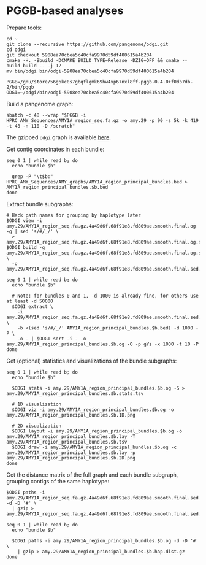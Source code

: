 # PGGB-based analyses

Prepare tools:

```shell
cd ~
git clone --recursive https://github.com/pangenome/odgi.git
cd odgi
git checkout 5908ea70cbea5c40cfa9970d59df400615a4b204
cmake -H. -Bbuild -DCMAKE_BUILD_TYPE=Release -DZIG=OFF && cmake --build build -- -j 12
mv bin/odgi bin/odgi-5908ea70cbea5c40cfa9970d59df400615a4b204

PGGB=/gnu/store/56g6kc0s7gbqflgmk69hw4xp67nxl8ff-pggb-0.4.0+f0db7db-2/bin/pggb
ODGI=~/odgi/bin/odgi-5908ea70cbea5c40cfa9970d59df400615a4b204
```

Build a pangenome graph:

```shell
sbatch -c 48 --wrap "$PGGB -i HPRC_AMY_Sequences/AMY1A_region_seq.fa.gz -o amy.29 -p 90 -s 5k -k 419 -t 48 -n 110 -D /scratch"
```

The gzipped `odgi` graph is available [here](http://hypervolu.me/~erik/amylase/amy.29/AMY1A_region_seq.fa.gz.4a49d6f.68f91e8.fd809ae.smooth.final.og.gz). 

Get contig coordinates in each bundle:

```shell
seq 0 1 | while read b; do
  echo "bundle $b"
  
  grep -P "\t$b:" HPRC_AMY_Sequences/AMY_graphs/AMY1A_region_principal_bundles.bed > AMY1A_region_principal_bundles.$b.bed
done
```

Extract bundle subgraphs:

```shell
# Hack path names for grouping by haplotype later
$ODGI view -i amy.29/AMY1A_region_seq.fa.gz.4a49d6f.68f91e8.fd809ae.smooth.final.og -g | sed 's/#/_/' \
  > amy.29/AMY1A_region_seq.fa.gz.4a49d6f.68f91e8.fd809ae.smooth.final.og.sed.gfa
$ODGI build -g amy.29/AMY1A_region_seq.fa.gz.4a49d6f.68f91e8.fd809ae.smooth.final.og.sed.gfa \
  -o amy.29/AMY1A_region_seq.fa.gz.4a49d6f.68f91e8.fd809ae.smooth.final.sed.og

seq 0 1 | while read b; do
  echo "bundle $b"
    
  # Note: for bundles 0 and 1, -d 1000 is already fine, for others use at least -d 50000
  $ODGI extract \
    -i amy.29/AMY1A_region_seq.fa.gz.4a49d6f.68f91e8.fd809ae.smooth.final.sed.og \
    -b <(sed 's/#/_/' AMY1A_region_principal_bundles.$b.bed) -d 1000 -P \
    -o - | $ODGI sort -i - -o amy.29/AMY1A_region_principal_bundles.$b.og -O -p gYs -x 1000 -t 10 -P
done
```

Get (optional) statistics and visualizations of the bundle subgraphs:

```shell
seq 0 1 | while read b; do
  echo "bundle $b"
  
  $ODGI stats -i amy.29/AMY1A_region_principal_bundles.$b.og -S > amy.29/AMY1A_region_principal_bundles.$b.stats.tsv

  # 1D visualization
  $ODGI viz -i amy.29/AMY1A_region_principal_bundles.$b.og -o amy.29/AMY1A_region_principal_bundles.$b.1D.png
    
  # 2D visualization
  $ODGI layout -i amy.29/AMY1A_region_principal_bundles.$b.og -o amy.29/AMY1A_region_principal_bundles.$b.lay -T amy.29/AMY1A_region_principal_bundles.$b.tsv
  $ODGI draw -i amy.29/AMY1A_region_principal_bundles.$b.og -c amy.29/AMY1A_region_principal_bundles.$b.lay -p amy.29/AMY1A_region_principal_bundles.$b.2D.png
done
```

Get the distance matrix of the full graph and each bundle subgraph, grouping contigs of the same haplotype:

```shell
$ODGI paths -i amy.29/AMY1A_region_seq.fa.gz.4a49d6f.68f91e8.fd809ae.smooth.final.sed.og -d -D '#' \
  | gzip > amy.29/AMY1A_region_seq.fa.gz.4a49d6f.68f91e8.fd809ae.smooth.final.sed.hap.dist.gz 

seq 0 1 | while read b; do
  echo "bundle $b"
  
  $ODGI paths -i amy.29/AMY1A_region_principal_bundles.$b.og -d -D '#' \
    | gzip > amy.29/AMY1A_region_principal_bundles.$b.hap.dist.gz 
done
```
